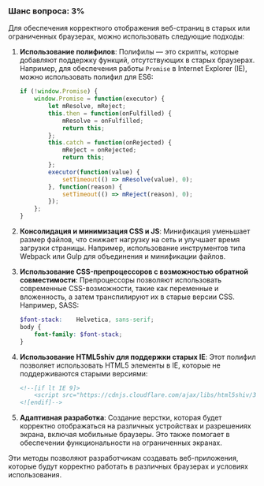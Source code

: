 ### Шанс вопроса: 3%

Для обеспечения корректного отображения веб-страниц в старых или ограниченных браузерах, можно использовать следующие подходы:

1. **Использование полифилов**: Полифилы — это скрипты, которые добавляют поддержку функций, отсутствующих в старых браузерах. Например, для обеспечения работы `Promise` в Internet Explorer (IE), можно использовать полифил для ES6:
   ```javascript
   if (!window.Promise) {
       window.Promise = function(executor) {
           let mResolve, mReject;
           this.then = function(onFulfilled) {
               mResolve = onFulfilled;
               return this;
           };
           this.catch = function(onRejected) {
               mReject = onRejected;
               return this;
           };
           executor(function(value) {
               setTimeout(() => mResolve(value), 0);
           }, function(reason) {
               setTimeout(() => mReject(reason), 0);
           });
       };
   }
   ```

2. **Консолидация и минимизация CSS и JS**: Минификация уменьшает размер файлов, что снижает нагрузку на сеть и улучшает время загрузки страницы. Например, использование инструментов типа Webpack или Gulp для объединения и минификации файлов.

3. **Использование CSS-препроцессоров с возможностью обратной совместимости**: Препроцессоры позволяют использовать современные CSS-возможности, такие как переменные и вложенность, а затем транспилируют их в старые версии CSS. Например, SASS:
   ```scss
   $font-stack:    Helvetica, sans-serif;
   body {
       font-family: $font-stack;
   }
   ```

4. **Использование HTML5shiv для поддержки старых IE**: Этот полифил позволяет использовать HTML5 элементы в IE, которые не поддерживаются старыми версиями:
   ```html
   <!--[if lt IE 9]>
       <script src="https://cdnjs.cloudflare.com/ajax/libs/html5shiv/3.7.3/html5shiv.js"></script>
   <![endif]-->
   ```

5. **Адаптивная разработка**: Создание верстки, которая будет корректно отображаться на различных устройствах и разрешениях экрана, включая мобильные браузеры. Это также помогает в обеспечении функциональности на ограниченных экранах.

Эти методы позволяют разработчикам создавать веб-приложения, которые будут корректно работать в различных браузерах и условиях использования.